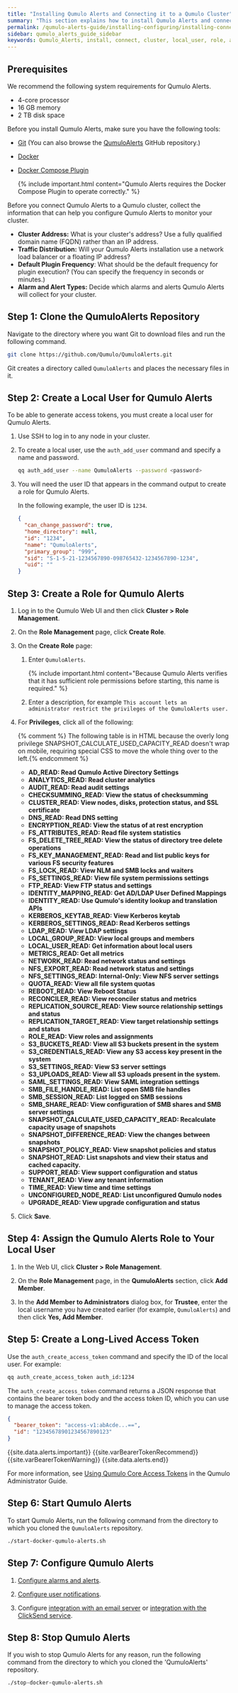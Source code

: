 ```yaml
---
title: "Installing Qumulo Alerts and Connecting it to a Qumulo Cluster"
summary: "This section explains how to install Qumulo Alerts and connect it to a Qumulo cluster."
permalink: /qumulo-alerts-guide/installing-configuring/installing-connecting-to-qumulo-cluster.html
sidebar: qumulo_alerts_guide_sidebar
keywords: Qumulo_Alerts, install, connect, cluster, local_user, role, assign, access_token, access, token, start, stop
---
```


## Prerequisites
We recommend the following system requirements for Qumulo Alerts.
* 4-core processor
* 16 GB memory
* 2 TB disk space

Before you install Qumulo Alerts, make sure you have the following tools:
* [Git](https://git-scm.com/book/en/v2/Getting-Started-Installing-Git) (You can also browse the [QumuloAlerts](https://github.com/Qumulo/QumuloAlerts) GitHub repository.)
* [Docker](https://docs.docker.com/get-docker/)
* [Docker Compose Plugin](https://docs.docker.com/compose/install/linux/)

  {% include important.html content="Qumulo Alerts requires the Docker Compose Plugin to operate correctly." %}

Before you connect Qumulo Alerts to a Qumulo cluster, collect the information that can help you configure Qumulo Alerts to monitor your cluster.
* **Cluster Address:** What is your cluster's address? Use a fully qualified domain name (FQDN) rather than an IP address.
* **Traffic Distribution:** Will your Qumulo Alerts installation use a network load balancer or a floating IP address?
* **Default Plugin Frequency**: What should be the default frequency for plugin execution? (You can specify the frequency in seconds or minutes.)
* **Alarm and Alert Types:** Decide which alarms and alerts Qumulo Alerts will collect for your cluster.

<a id="clone-qumuloalerts-repository"></a>
## Step 1: Clone the QumuloAlerts Repository
Navigate to the directory where you want Git to download files and run the following command.

```bash
git clone https://github.com/Qumulo/QumuloAlerts.git
```
   
Git creates a directory called `QumuloAlerts` and places the necessary files in it.

## Step 2: Create a Local User for Qumulo Alerts
To be able to generate access tokens, you must create a local user for Qumulo Alerts.

1. Use SSH to log in to any node in your cluster.

1. To create a local user, use the `auth_add_user` command and specify a name and password.

   ```bash
   qq auth_add_user --name QumuloAlerts --password <password>
   ```

1. You will need the user ID that appears in the command output to create a role for Qumulo Alerts.

   In the following example, the user ID is `1234`.

   ```json
   {
     "can_change_password": true,
     "home_directory": null,
     "id": "1234",
     "name": "QumuloAlerts",
     "primary_group": "999",
     "sid": "S-1-5-21-1234567890-098765432-1234567890-1234",
     "uid": ""
   }
   ```

## Step 3: Create a Role for Qumulo Alerts
1. Log in to the Qumulo Web UI and then click **Cluster > Role Management**.

1. On the **Role Management** page, click **Create Role**.

1. On the **Create Role** page:

   1. Enter `QumuloAlerts`.
      
      {% include important.html content="Because Qumulo Alerts verifies that it has sufficient role permissions before starting, this name is required." %}

   1. Enter a description, for example `This account lets an administrator restrict the privileges of the QumuloAlerts user.`

1. For **Privileges**, click all of the following:

   {% comment %} The following table is in HTML because the overly long privilege SNAPSHOT_CALCULATE_USED_CAPACITY_READ doesn't wrap on mobile, requiring special CSS to move the whole thing over to the left.{% endcomment %}
   <ul class="improve-mobile">
      <li><strong>AD_READ: Read Qumulo Active Directory Settings</strong></li>
      <li><strong>ANALYTICS_READ: Read cluster analytics</strong></li>
      <li><strong>AUDIT_READ: Read audit settings</strong></li>
      <li><strong>CHECKSUMMING_READ: View the status of checksumming</strong></li>
      <li><strong>CLUSTER_READ: View nodes, disks, protection status, and SSL certificate</strong></li>
      <li><strong>DNS_READ: Read DNS setting</strong></li>
      <li><strong>ENCRYPTION_READ: View the status of at rest encryption</strong></li>
      <li><strong>FS_ATTRIBUTES_READ: Read file system statistics</strong></li>
      <li><strong>FS_DELETE_TREE_READ: View the status of directory tree delete operations</strong></li>
      <li><strong>FS_KEY_MANAGEMENT_READ: Read and list public keys for various FS security features</strong></li>
      <li><strong>FS_LOCK_READ: View NLM and SMB locks and waiters</strong></li>
      <li><strong>FS_SETTINGS_READ: View file system permissions settings</strong></li>
      <li><strong>FTP_READ: View FTP status and settings</strong></li>
      <li><strong>IDENTITY_MAPPING_READ: Get AD/LDAP User Defined Mappings</strong></li>
      <li><strong>IDENTITY_READ: Use Qumulo's identity lookup and translation APIs</strong></li>
      <li><strong>KERBEROS_KEYTAB_READ: View Kerberos keytab</strong></li>
      <li><strong>KERBEROS_SETTINGS_READ: Read Kerberos settings</strong></li>
      <li><strong>LDAP_READ: View LDAP settings</strong></li>
      <li><strong>LOCAL_GROUP_READ: View local groups and members</strong></li>
      <li><strong>LOCAL_USER_READ: Get information about local users</strong></li>
      <li><strong>METRICS_READ: Get all metrics</strong></li>
      <li><strong>NETWORK_READ: Read network status and settings</strong></li>
      <li><strong>NFS_EXPORT_READ: Read network status and settings</strong></li>
      <li><strong>NFS_SETTINGS_READ: Internal-Only: View NFS server settings</strong></li>
      <li><strong>QUOTA_READ: View all file system quotas</strong></li>
      <li><strong>REBOOT_READ: View Reboot Status</strong></li>
      <li><strong>RECONCILER_READ: View reconciler status and metrics</strong></li>
      <li><strong>REPLICATION_SOURCE_READ: View source relationship settings and status</strong></li>
      <li><strong>REPLICATION_TARGET_READ: View target relationship settings and status</strong></li>
      <li><strong>ROLE_READ: View roles and assignments</strong></li>
      <li><strong>S3_BUCKETS_READ: View all S3 buckets present in the system</strong></li>
      <li><strong>S3_CREDENTIALS_READ: View any S3 access key present in the system</strong></li>
      <li><strong>S3_SETTINGS_READ: View S3 server settings</strong></li>
      <li><strong>S3_UPLOADS_READ: View all S3 uploads present in the system.</strong></li>
      <li><strong>SAML_SETTINGS_READ: View SAML integration settings</strong></li>
      <li><strong>SMB_FILE_HANDLE_READ: List open SMB file handles</strong></li>
      <li><strong>SMB_SESSION_READ: List logged on SMB sessions</strong></li>
      <li><strong>SMB_SHARE_READ: View configuration of SMB shares and SMB server settings</strong></li>
      <li><strong>SNAPSHOT_CALCULATE_USED_CAPACITY_READ: Recalculate capacity usage of snapshots</strong></li>
      <li><strong>SNAPSHOT_DIFFERENCE_READ: View the changes between snapshots</strong></li>
      <li><strong>SNAPSHOT_POLICY_READ: View snapshot policies and status</strong></li>
      <li><strong>SNAPSHOT_READ: List snapshots and view their status and cached capacity.</strong></li>
      <li><strong>SUPPORT_READ: View support configuration and status</strong></li>
      <li><strong>TENANT_READ: View any tenant information</strong></li>
      <li><strong>TIME_READ: View time and time settings</strong></li>
      <li><strong>UNCONFIGURED_NODE_READ: List unconfigured Qumulo nodes</strong></li>
      <li><strong>UPGRADE_READ: View upgrade configuration and status</strong></li>
    </ul>

1. Click **Save**.

## Step 4: Assign the Qumulo Alerts Role to Your Local User
1. In the Web UI, click **Cluster > Role Management**.

1. On the **Role Management** page, in the **QumuloAlerts** section, click **Add Member**.

1. In the **Add Member to Administrators** dialog box, for **Trustee**, enter the local username you have created earlier (for example, `QumuloAlerts`) and then click **Yes, Add Member**.

## Step 5: Create a Long-Lived Access Token
Use the `auth_create_access_token` command and specify the ID of the local user. For example:

```bash
qq auth_create_access_token auth_id:1234
```

The `auth_create_access_token` command returns a JSON response that contains the bearer token body and the access token ID, which you can use to manage the access token.

```json
{
  "bearer_token": "access-v1:abAcde...==",
  "id": "12345678901234567890123"
}
```

{{site.data.alerts.important}}
{{site.varBearerTokenRecommend}} {{site.varBearerTokenWarning}}
{{site.data.alerts.end}}

For more information, see [Using Qumulo Core Access Tokens](https://docs.qumulo.com/administrator-guide/external-services/using-access-tokens.html) in the Qumulo Administrator Guide.

## Step 6: Start Qumulo Alerts
To start Qumulo Alerts, run the following command from the directory to which you cloned the `QumuloAlerts` repository.

```bash
./start-docker-qumulo-alerts.sh
```

## Step 7: Configure Qumulo Alerts
1. [Configure alarms and alerts](alarms-and-alerts.md).

1. [Configure user notifications](user-notifications.md).

1. Configure [integration with an email server](integration-email-server.md) or [integration with the ClickSend service](../configuring-integrations/sms-clicksend.md).


## Step 8: Stop Qumulo Alerts
If you wish to stop Qumulo Alerts for any reason, run the following command from the directory to which you cloned the 'QumuloAlerts' repository.

```bash
./stop-docker-qumulo-alerts.sh
```
